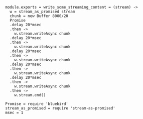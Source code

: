     module.exports = write_some_streaming_content = (stream) ->
      w = stream_as_promised stream
      chunk = new Buffer 8000/20
      Promise
      .delay 20*msec
      .then ->
        w.stream.writeAsync chunk
      .delay 20*msec
      .then ->
        w.stream.writeAsync chunk
      .delay 20*msec
      .then ->
        w.stream.writeAsync chunk
      .delay 20*msec
      .then ->
        w.stream.writeAsync chunk
      .delay 20*msec
      .then ->
        w.stream.writeAsync chunk
      .then ->
        w.stream.end()

    Promise = require 'bluebird'
    stream_as_promised = require 'stream-as-promised'
    msec = 1
